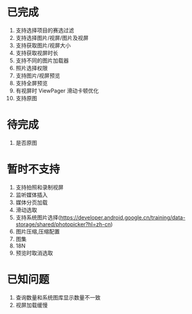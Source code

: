 # 已完成
1. 支持选择项目的赛选过滤
2. 支持选择图片/视屏/图片及视屏
3. 支持获取图片/视屏大小
4. 支持获取视屏时长
5. 支持不同的图片加载器
6. 照片选择权限
7. 支持图片/视屏预览
8. 支持全屏预览
9. 有视屏时 ViewPager 滑动卡顿优化
10. 支持原图


# 待完成

1. 是否原图

# 暂时不支持
1. 支持拍照和录制视屏
2. 监听媒体插入
3. 媒体分页加载
4. 滑动选取
5. 支持系统图片选择(https://developer.android.google.cn/training/data-storage/shared/photopicker?hl=zh-cn)
6. 图片压缩,压缩配置
7. 图集
8. 18N
9. 预览时取消选取

# 已知问题
1. 查询数量和系统图库显示数量不一致
2. 视屏加载缓慢